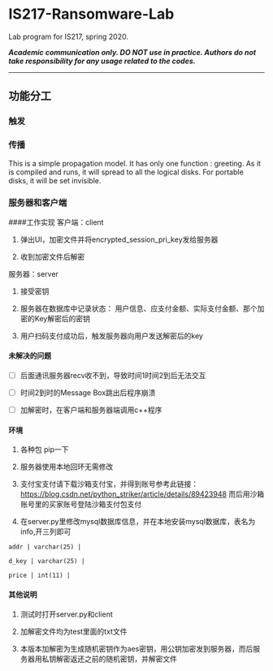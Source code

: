 # IS217-Ransomware-Lab

Lab program for IS217, spring 2020.

***Academic communication only. DO NOT use in practice. Authors do not take responsibility for any usage related to the codes.***

---
## 功能分工

### 触发

### 传播
This is a simple propagation model.
It has only one function : greeting.
As it is compiled and runs, it will spread to all the logical disks.
For portable disks, it will be set invisible.

### 服务器和客户端  
####工作实现
客户端：client

1. 弹出UI，加密文件并将encrypted_session_pri_key发给服务器

1. 收到加密文件后解密

服务器：server

1. 接受密钥

1. 服务器在数据库中记录状态： 用户信息、应支付金额、实际支付金额、那个加密的Key解密后的密钥

1. 用户扫码支付成功后，触发服务器向用户发送解密后的key

#### 未解决的问题
* [ ] 后面通讯服务器recv收不到，导致时间1时间2到后无法交互

* [ ] 时间2到时的Message Box跳出后程序崩溃

* [ ] 加解密时，在客户端和服务器端调用c++程序

#### 环境

1. 各种包 pip一下

1. 服务器使用本地回环无需修改

1. 支付宝支付请下载沙箱支付宝，并得到账号参考此链接：https://blog.csdn.net/python_striker/article/details/89423948 而后用沙箱账号里的买家账号登陆沙箱支付包支付

1. 在server.py里修改mysql数据库信息，并在本地安装mysql数据库，表名为info,开三列即可

```
addr | varchar(25) |

d_key | varchar(25) |

price | int(11) |
```

#### 其他说明

1. 测试时打开server.py和client

2. 加解密文件均为test里面的txt文件

3. 本版本加解密为生成随机密钥作为aes密钥，用公钥加密发到服务器，而后服务器用私钥解密返还之前的随机密钥，并解密文件
